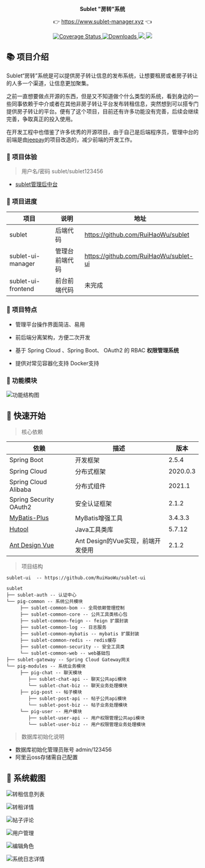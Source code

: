
<p align="center">
	<strong>Sublet "房转"系统</strong>
</p>
<p align="center">
	👉 <a href="https://www.sublet-manager.xyz">https://www.sublet-manager.xyz</a> 👈
</p>

<p align="center">
    <a target="_blank" href="https://spring.io/projects/spring-cloud">
<img src="https://img.shields.io/badge/Spring%20Cloud-2020.0.3-yellow.svg" alt="Coverage Status">
	</a>
	<a target="_blank" href="https://spring.io/projects/spring-boot">
 <img src="https://img.shields.io/badge/Spring%20Boot-2.5.4-blue.svg" alt="Downloads">
	</a>
    <a target="_blank" href="https://www.oracle.com/java/technologies/javase/javase-jdk8-downloads.html">
		<img src="https://img.shields.io/badge/JDK-8+-green.svg" />
	</a>
	<a target="_blank" href="http://www.gnu.org/licenses/lgpl.html">
		<img src="https://img.shields.io/badge/license-LGPL--3.0-blue" />
	</a>
</p>

## 📚 项目介绍

Sublet“房转”系统是可以提供房子转让信息的发布系统，让想要租房或者房子转让的人多一个渠道，让信息更加聚集。

之前一直想要做点开源的东西，但是又不知道做个什么类型的系统，看到身边的一些同事依赖于中介或者在其他非房子转让平台发布转租信息，突然想到可以搭专门提供房子转让的平台。便有了这个项目，目前还有许多功能没有完善，后续会继续完善，争取真正的投入使用。

在开发工程中也借鉴了许多优秀的开源项目，由于自己是后端程序员，管理中台的前端是由[jeepay](https://github.com/jeequan/jeepay-ui)的项目改造的，减少前端的开发工作。

### 🍟 项目体验

> 用户名/密码  sublet/sublet123456

- [sublet管理后中台](https://www.sublet-manager.xyz)

### **🥪 项目进度**

| 项目               | 说明           | 地址                                  |
| ------------------ | -------------- | ------------------------------------- |
| sublet             | 后端代码       | https://github.com/RuiHaoWu/sublet    |
| sublet-ui-manager  | 管理台前端代码 | https://github.com/RuiHaoWu/sublet-ui |
| sublet-ui-frontend | 前台前端代码   | 未完成                                |

### 🍎 项目特点

- 管理平台操作界面简洁、易用
- 前后端分离架构，方便二次开发

- 基于 Spring Cloud  、Spring Boot、 OAuth2 的 RBAC **权限管理系统**
- 提供对常见容器化支持 Docker支持

###  🍿 功能模块

![功能结构图](http://xmcnhol.oss-cn-shenzhen.aliyuncs.com/2021-12-28/ce93113c85f14a7389f4487600770160.png)

## 🥞 快速开始

> 核心依赖

| 依赖                                                         | 描述                              | 版本     |
| ------------------------------------------------------------ | --------------------------------- | -------- |
| Spring Boot                                                  | 开发框架                          | 2.5.4    |
| Spring Cloud                                                 | 分布式框架                        | 2020.0.3 |
| Spring Cloud Alibaba                                         | 分布式组件                        | 2021.1   |
| Spring Security OAuth2                                       | 安全认证框架                      | 2.1.2    |
| [MyBatis-Plus](https://gitee.com/link?target=https%3A%2F%2Fmp.baomidou.com%2F) | MyBatis增强工具                   | 3.4.3.3  |
| [Hutool](https://gitee.com/link?target=https%3A%2F%2Fwww.hutool.cn%2F) | Java工具类库                      | 5.7.12   |
| [Ant Design Vue](https://gitee.com/link?target=https%3A%2F%2Fwww.antdv.com%2Fdocs%2Fvue%2Fintroduce-cn%2F) | Ant Design的Vue实现，前端开发使用 | 2.1.2    |

> 项目结构

```
sublet-ui  -- https://github.com/RuiHaoWu/sublet-ui

sublet
├── sublet-auth -- 认证中心
└── pig-common -- 系统公共模块
     ├── sublet-common-bom -- 全局依赖管理控制
     ├── sublet-common-core -- 公共工具类核心包
     ├── sublet-common-feign -- feign 扩展封装
     ├── sublet-common-log -- 日志服务
     ├── sublet-common-mybatis -- mybatis 扩展封装
     ├── sublet-common-redis -- redis缓存
     ├── sublet-common-security -- 安全工具类
     └── sublet-common-web -- web基础包
├── sublet-gateway -- Spring Cloud Gateway网关
└── pig-modules -- 系统业务模块
     ├── pig-chat -- 聊天模块
     	├── sublet-chat-api -- 聊天公共api模块
		└── sublet-chat-biz -- 聊天业务处理模块
     ├── pig-post -- 帖子模块
     	├── sublet-post-api -- 帖子公共api模块
		└── sublet-post-biz -- 帖子业务处理模块
     └── pig-user -- 用户模块
     	├── sublet-user-api -- 用户权限管理公共api模块
		└── sublet-user-biz -- 用户权限管理业务处理模块
```

> 数据库初始化说明

- 数据库初始化管理员账号 admin/123456
- 阿里云oss存储需自己配置

## 🍯 系统截图

![转租信息列表](http://xmcnhol.oss-cn-shenzhen.aliyuncs.com/2021-12-28/26b4b8e12552450fbc61606b7034a532.png)

![转租详情](http://xmcnhol.oss-cn-shenzhen.aliyuncs.com/2021-12-28/1ae5189a43cf401dbd113b29cb17819b.png)

![帖子评论](http://xmcnhol.oss-cn-shenzhen.aliyuncs.com/2021-12-28/705da3f2fb474880992a18fd2b6e7765.png)

![用户管理](http://xmcnhol.oss-cn-shenzhen.aliyuncs.com/2021-12-28/085bb5be6cd74446b36b663ddea042aa.png)

![编辑角色](http://xmcnhol.oss-cn-shenzhen.aliyuncs.com/2021-12-28/62f4492bdefb449c8c0546d19c57c0cd.png)

![系统日志详情](http://xmcnhol.oss-cn-shenzhen.aliyuncs.com/2021-12-28/a76ac71f74cf4f529b699534d8f2a157.png)

